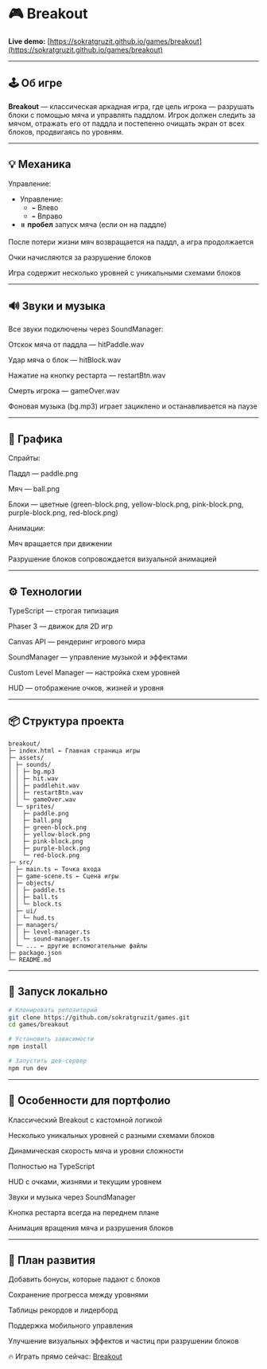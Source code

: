 # 🎮 Breakout

**Live demo:** [https://sokratgruzit.github.io/games/breakout](https://sokratgruzit.github.io/games/breakout)

---

## 🕹️ Об игре

**Breakout** — классическая аркадная игра, где цель игрока — разрушать блоки с помощью мяча и управлять паддлом.
Игрок должен следить за мячом, отражать его от паддла и постепенно очищать экран от всех блоков, продвигаясь по уровням.

---

## 💡 Механика

Управление:

- Управление:
  - `⬅️` Влево
  - `➡️` Вправо
- `⏸️` **пробел** запуск мяча (если он на паддле)

После потери жизни мяч возвращается на паддл, а игра продолжается

Очки начисляются за разрушение блоков

Игра содержит несколько уровней с уникальными схемами блоков

---

## 🔊 Звуки и музыка

Все звуки подключены через SoundManager:

Отскок мяча от паддла — hitPaddle.wav

Удар мяча о блок — hitBlock.wav

Нажатие на кнопку рестарта — restartBtn.wav

Смерть игрока — gameOver.wav

Фоновая музыка (bg.mp3) играет зациклено и останавливается на паузе

---

## 🎨 Графика

Спрайты:

Паддл — paddle.png

Мяч — ball.png

Блоки — цветные (green-block.png, yellow-block.png, pink-block.png, purple-block.png, red-block.png)

Анимации:

Мяч вращается при движении

Разрушение блоков сопровождается визуальной анимацией

---

## ⚙️ Технологии

TypeScript — строгая типизация

Phaser 3 — движок для 2D игр

Canvas API — рендеринг игрового мира

SoundManager — управление музыкой и эффектами

Custom Level Manager — настройка схем уровней

HUD — отображение очков, жизней и уровня

---

## 📦 Структура проекта

```
breakout/
├─ index.html ← Главная страница игры
├─ assets/
│ ├─ sounds/
│ │ ├─ bg.mp3
│ │ ├─ hit.wav
│ │ ├─ paddlehit.wav
│ │ ├─ restartBtn.wav
│ │ └─ gameOver.wav
│ └─ sprites/
│   ├─ paddle.png
│   ├─ ball.png
│   ├─ green-block.png
│   ├─ yellow-block.png
│   ├─ pink-block.png
│   ├─ purple-block.png
│   └─ red-block.png
├─ src/
│ ├─ main.ts ← Точка входа
│ ├─ game-scene.ts ← Сцена игры
│ ├─ objects/
│ │ ├─ paddle.ts
│ │ ├─ ball.ts
│ │ └─ block.ts
│ ├─ ui/
│ │ └─ hud.ts
│ ├─ managers/
│ │ ├─ level-manager.ts
│ │ └─ sound-manager.ts
│ └─ ... ← другие вспомогательные файлы
├─ package.json
└─ README.md

```

---

## 🚀 Запуск локально

```bash
# Клонировать репозиторий
git clone https://github.com/sokratgruzit/games.git
cd games/breakout

# Установить зависимости
npm install

# Запустить дев-сервер
npm run dev

```

---

## 🎯 Особенности для портфолио

Классический Breakout с кастомной логикой

Несколько уникальных уровней с разными схемами блоков

Динамическая скорость мяча и уровни сложности

Полностью на TypeScript

HUD с очками, жизнями и текущим уровнем

Звуки и музыка через SoundManager

Кнопка рестарта всегда на переднем плане

Анимация вращения мяча и разрушения блоков

---

## 🌟 План развития

Добавить бонусы, которые падают с блоков

Сохранение прогресса между уровнями

Таблицы рекордов и лидерборд

Поддержка мобильного управления

Улучшение визуальных эффектов и частиц при разрушении блоков

🔥 Играть прямо сейчас: [Breakout](https://sokratgruzit.github.io/games/breakout)
